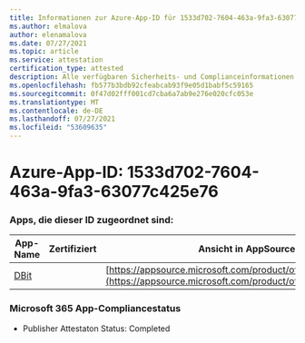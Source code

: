 ```yaml
---
title: Informationen zur Azure-App-ID für 1533d702-7604-463a-9fa3-63077c425e76
ms.author: elmalova
author: elenamalova
ms.date: 07/27/2021
ms.topic: article
ms.service: attestation
certification_type: attested
description: Alle verfügbaren Sicherheits- und Complianceinformationen für 1533d702-7604-463a-9fa3-63077c425e76.
ms.openlocfilehash: fb577b3bdb92cfeabcab93f9e05d1babf5c59165
ms.sourcegitcommit: 0f47d02fff001cd7cba6a7ab9e276e020cfc053e
ms.translationtype: MT
ms.contentlocale: de-DE
ms.lasthandoff: 07/27/2021
ms.locfileid: "53609635"
---
```

# <a name="azure-app-id-1533d702-7604-463a-9fa3-63077c425e76"></a>Azure-App-ID: 1533d702-7604-463a-9fa3-63077c425e76


### <a name="apps-associated-with-this-id"></a>Apps, die dieser ID zugeordnet sind:
| **App-Name** | **Zertifiziert** | **Ansicht in AppSource** |
|--------------|---------------|-----------------------|
| [DBit](https://docs.microsoft.com/microsoft-365-app-certification/forward/WA200001536) |  | [https://appsource.microsoft.com/product/office/WA200001536](https://appsource.microsoft.com/product/office/WA200001536) |

### <a name="microsoft-365-app-compliance-status"></a>Microsoft 365 App-Compliancestatus
- Publisher Attestaton Status: Completed
